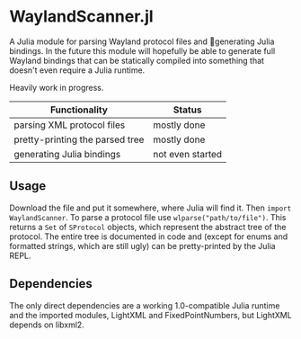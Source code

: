 # WaylandScanner.jl
A Julia module for parsing Wayland protocol files and :unicorn:generating Julia bindings. In the future this module will hopefully be able to generate full Wayland bindings that can be statically compiled into something that doesn't even require a Julia runtime.

Heavily work in progress.

| Functionality | Status |
| ------------- | ------ |
| parsing XML protocol files | mostly done
| pretty-printing the parsed tree | mostly done
| generating Julia bindings | not even started

## Usage
Download the file and put it somewhere, where Julia will find it. Then `import WaylandScanner`.
To parse a protocol file use `wlparse("path/to/file")`. This returns a `Set` of `SProtocol` objects, which represent the abstract tree of the protocol. The entire tree is documented in code and (except for enums and formatted strings, which are still ugly) can be pretty-printed by the Julia REPL.

## Dependencies
The only direct dependencies are a working 1.0-compatible Julia runtime and the imported modules, LightXML and FixedPointNumbers, but LightXML depends on libxml2.
